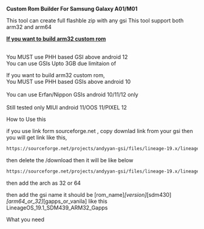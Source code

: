 <b>Custom Rom Builder For Samsung Galaxy A01/M01</b>

This tool can create full flashble zip with any gsi
This tool support both arm32 and arm64

<b><u>If you want to build arm32 custom rom</u></b>

<br>You MUST use PHH based GSI above android 12</br>
You can use GSIs Upto 3GB due limitaion of 

If you want to build arm32 custom rom,
<br>You MUST use PHH based GSIs above android 10</br>
<br>You can use Erfan/Nippon GSIs android 10/11/12 only</br>
<br>Still tested only MIUI android 11/OOS 11/PIXEL 12</br>

How to Use this


if you use link form sourceforge.net ,
copy downlad link from your gsi then you will get link like this,
 ```sh
https://sourceforge.net/projects/andyyan-gsi/files/lineage-19.x/lineage-19.1-20230715-UNOFFICIAL-a64_bgN.img.xz/download
 ```
then delete the /download then it will be like below
 ```sh
https://sourceforge.net/projects/andyyan-gsi/files/lineage-19.x/lineage-19.1-20230715-UNOFFICIAL-a64_bgN.img.xz
 ```
then add the arch as 32 or 64

then add the gsi name it should be [rom_name]_[version]_[sdm430]_[arm64_or_32]_[gapps_or_vanila]
like this LineageOS_19.1_SDM439_ARM32_Gapps


What you need

